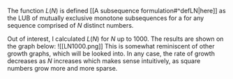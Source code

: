 The function $L(N)$ is defined [[A subsequence formulation#^defLN|here]] as the LUB of mutually exclusive monotone subsequences for a for any sequence comprised of $N$ distinct numbers. 

Out of interest, I calculated $L(N)$ for $N$ up to $1000$. The results are shown on the graph below:
![[LN1000.png]]
This is somewhat reminiscent of other growth graphs, which will be looked into. In any case, the rate of growth decreases as $N$ increases which makes sense intuitively, as square numbers grow more and more sparse. 